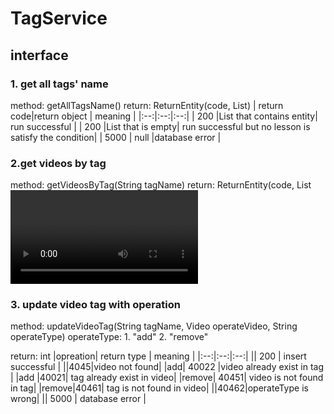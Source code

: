 # TagService
## interface
### 1. get all tags' name
method: getAllTagsName()
return: ReturnEntity(code, List<String>)
| return code|return object | meaning |
|:--:|:--:|:--:|
| 200 |List that contains entity| run successful |
| 200 |List that is empty| run successful but no lesson is satisfy the condition|
| 5000 | null |database error |

### 2.get videos by tag
method: getVideosByTag(String tagName)
return: ReturnEntity(code, List<Video>)
| return code|return object | meaning |
|:--:|:--:|:--:|
| 200 |List that contains entity| run successful |
| 200 |List that is empty| run successful but no lesson is satisfy the condition|
|4046| null |tag not found|
| 5000 | null |database error |

### 3. update video tag with operation
method: updateVideoTag(String tagName, Video operateVideo, String operateType)
    operateType:
    1. "add"
    2. "remove"

return: int
|opreation| return type | meaning |
|:--:|:--:|:--:|
|| 200 | insert successful |
||4045|video not found|
|add| 40022 |video already exist in tag |
|add |40021| tag already exist in video|
|remove| 40451| video is not found in tag|
|remove|40461| tag is not found in video|
||40462|operateType is wrong|
|| 5000 | database error |